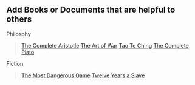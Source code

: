 ## Add Books or Documents that are helpful to others
Philosphy
>[The Complete Aristotle](Philosophy/the_complete_Aristotle.epub)
>[The Art of War](Philosophy/the_art_of_war.epub)
>[Tao Te Ching](Philosophy/Laozi_tao_te_ching.epub)
>[The Complete Plato](Philosophy/the_complete_plato.epub)


Fiction
>[The Most Dangerous Game](Fiction/Richard_connell_the_most_dangerous_game.epub)
>[Twelve Years a Slave](Solomon_Northup_Twelve_Years_a_Slave.epub)